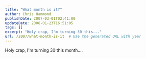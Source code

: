 ```yaml
---
title: "What month is it?"
author: Chris Hammond
publishDate: 2007-03-01T02:41:00
updateDate: 2008-01-23T16:51:05
tags: []
excerpt: "Holy crap, I'm turning 30 this..."
url: /2007/what-month-is-it  # Use the generated URL with year
---
```

Holy crap, I'm turning 30 this month....
